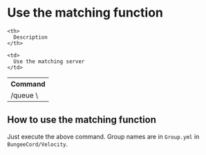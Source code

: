 # Use the matching function

<table spaces-before="0">
  <tr>
    <th>
      Command
    </th>
    
    <th>
      Description
    </th>
  </tr>
  
  <tr>
    <td>
      /queue \<Group Name>
    </td>
    
    <td>
      Use the matching server
    </td>
  </tr>
</table>

## How to use the matching function

Just execute the above command. Group names are in `Group.yml` in `BungeeCord/Velocity`.

##
